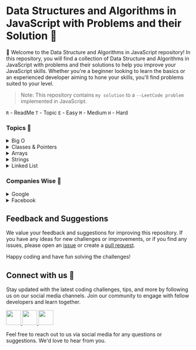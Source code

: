 # Data Structures and Algorithms in JavaScript with Problems and their Solution :thinking:

👋 Welcome to the Data Structure and Algorithms in JavaScript repository! In this repository, you will find a collection of Data Structure and Algorithms in JavaScript with problems and their solutions to help you improve your JavaScript skills. Whether you're a beginner looking to learn the basics or an experienced developer aiming to hone your skills, you'll find problems suited to your level.

> Note: This repository contains `my solution` to a `--LeetCode problem` implemented in JavaScript.

`R` - ReadMe `T` - Topic `E` - Easy `M` - Medium `H` - Hard

### Topics :rocket:

<details>

<summary>Big O</summary>

`T`[Big O](https://github.com/abhishekkushwahaa/JSAlgoDSMaster/blob/main/BigO/README.md) &nbsp; &nbsp; &nbsp;
`T`[Big O](https://github.com/abhishekkushwahaa/JSAlgoDSMaster/blob/main/BigO/big.js)

</details>

<details>

<summary>Classes & Pointers</summary>

`T`[Class](https://github.com/abhishekkushwahaa/JSAlgoDSMaster/blob/main/Classes&Pointers/classes.js) &nbsp; &nbsp; &nbsp;
`T`[Pointer](https://github.com/abhishekkushwahaa/JSAlgoDSMaster/blob/main/Classes&Pointers/pointers.js)

</details>

<details>

<summary>Arrays</summary>

`T`[Arrays](https://github.com/abhishekkushwahaa/JSAlgoDSMaster/blob/main/Arrays/array.js)

1. `E`[Two Sum](https://github.com/abhishekkushwahaa/JSAlgoDSMaster/blob/main/Arrays/TwoSum.js)
2. `E`[Remove Duplicates](https://github.com/abhishekkushwahaa/JSAlgoDSMaster/blob/main/Arrays/removeDuplicates.js)
3. `E`[Remove Element](https://github.com/abhishekkushwahaa/JSAlgoDSMaster/blob/main/Arrays/removeElement.js)
4. `E`[Search Insert Position](https://github.com/abhishekkushwahaa/JSAlgoDSMaster/blob/main/Arrays/searchInsert.js)
5. `M`[3 Sum](https://github.com/abhishekkushwahaa/JSAlgoDSMaster/blob/main/Arrays/3Sum.js)
6. `M`[3 Sum Closest](https://github.com/abhishekkushwahaa/JSAlgoDSMaster/blob/main/Arrays/3SumClosest.js)
7. `M`[4 Sum](https://github.com/abhishekkushwahaa/JSAlgoDSMaster/blob/main/Arrays/4Sum.js)
8. `M`[Container With Most Water](https://github.com/abhishekkushwahaa/JSAlgoDSMaster/blob/main/Arrays/mostWater.js)

</details>

<details>

<summary>Strings</summary>

`T`[Strings](https://github.com/abhishekkushwahaa/JSAlgoDSMaster/blob/main/Strings/strings.js)

1. `E`[Reverse String](https://github.com/abhishekkushwahaa/JSAlgoDSMaster/blob/main/Strings/Reverse.js)
2. `E`[Valid Anagram](https://github.com/abhishekkushwahaa/JSAlgoDSMaster/blob/main/Strings/validAnagram.js)
3. `E`[Valid Palindrome](https://github.com/abhishekkushwahaa/JSAlgoDSMaster/blob/main/Strings/validPalindrome.js)
4. `M`[ZigZag Conversion](https://github.com/abhishekkushwahaa/JSAlgoDSMaster/blob/main/Strings/Zigzag.js)

</details>

<details>

<summary>Linked List</summary>

`R`[Linked List](https://github.com/abhishekkushwahaa/JSAlgoDSMaster/blob/main/LinkedList/README.md) &nbsp; &nbsp; &nbsp;
`T`[Linked List](https://github.com/abhishekkushwahaa/JSAlgoDSMaster/blob/main/LinkedList/Linkedlist.js)

1. `E`[Remove Duplicates from Sorted List](https://github.com/abhishekkushwahaa/JSAlgoDSMaster/blob/main/LinkedList/removeDuplicates.js)

</details>

### Companies Wise :star2:

<details>

<summary>Google</summary>

</details>

<details>

<summary>Facebook</summary>

</details>

## Feedback and Suggestions

We value your feedback and suggestions for improving this repository. If you have any ideas for new challenges or improvements, or if you find any issues, please open an [issue](https://github.com/abhishekkushwahaa/JSAlgoDSMaster/issues) or create a [pull request](https://github.com/abhishekkushwahaa/JSAlgoDSMaster/pulls).

Happy coding and have fun solving the challenges!

## Connect with us :gift_heart:

Stay updated with the latest coding challenges, tips, and more by following us on our social media channels. Join our community to engage with fellow developers and learn together.

<div>
  <a href="https://www.linkedin.com/in/abhishekkushwahaa/">
    <img src="https://upload.wikimedia.org/wikipedia/commons/thumb/c/ca/LinkedIn_logo_initials.png/640px-LinkedIn_logo_initials.png" width="40" height="40">
  </a>
  <a href="https://www.instagram.com/abhishekkushwaha.me/">
    <img src="https://www.freepnglogos.com/uploads/logo-ig-png/logo-ig-instagram-new-logo-vector-download-13.png" width="40" height="40">
  </a>
  <a href="https://twitter.com/AbhishekKushwaa">
    <img src="https://upload.wikimedia.org/wikipedia/commons/5/57/X_logo_2023_%28white%29.png" width="40" height="40">
  </a>
</div>

Feel free to reach out to us via social media for any questions or suggestions. We'd love to hear from you.
